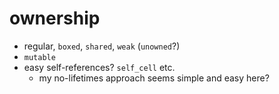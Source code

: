 # ownership

- regular, `boxed`, `shared`, `weak` (`unowned`?)
- `mutable`
- easy self-references? `self_cell` etc.
  - my no-lifetimes approach seems simple and easy here?
